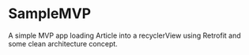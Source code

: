 # SampleMVP

A simple MVP app loading Article into a recyclerView using Retrofit and some clean architecture concept.

